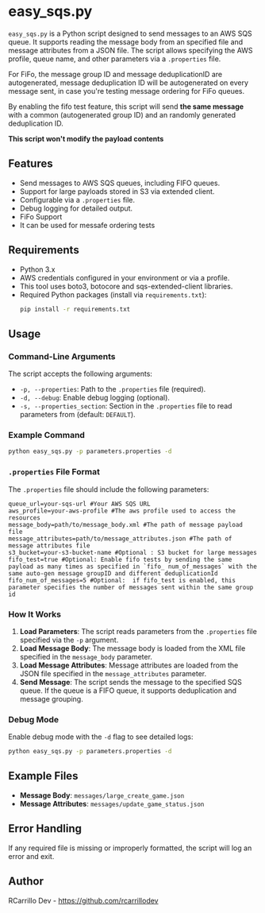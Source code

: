 # easy_sqs.py

`easy_sqs.py` is a Python script designed to send messages to an AWS SQS queue. It supports reading the message body from an specified file and message attributes from a JSON file. The script allows specifying the AWS profile, queue name, and other parameters via a `.properties` file.

For FiFo, the message group ID and message deduplicationID are autogenerated, message deduplication ID will be autogenerated on every message sent, in case you're testing message ordering for FiFo queues.

By enabling the fifo test feature, this script will send __the same message__ with a common (autogenerated group ID) and an randomly generated deduplication ID.

**This script won't modify the payload contents**

## Features
- Send messages to AWS SQS queues, including FIFO queues.
- Support for large payloads stored in S3 via extended client.
- Configurable via a `.properties` file.
- Debug logging for detailed output.
- FiFo Support
- It can be used for messafe ordering tests

## Requirements
- Python 3.x
- AWS credentials configured in your environment or via a profile.
- This tool uses boto3, botocore and sqs-extended-client libraries.
- Required Python packages (install via `requirements.txt`):
  ```bash
  pip install -r requirements.txt
  ```

## Usage

### Command-Line Arguments
The script accepts the following arguments:
- `-p, --properties`: Path to the `.properties` file (required).
- `-d, --debug`: Enable debug logging (optional).
- `-s, --properties_section`: Section in the `.properties` file to read parameters from (default: `DEFAULT`).

### Example Command
```bash
python easy_sqs.py -p parameters.properties -d
```

### `.properties` File Format
The `.properties` file should include the following parameters:
```properties
queue_url=your-sqs-url #Your AWS SQS URL
aws_profile=your-aws-profile #The aws profile used to access the resources
message_body=path/to/message_body.xml #The path of message payload file
message_attributes=path/to/message_attributes.json #The path of message attributes file
s3_bucket=your-s3-bucket-name #Optional : S3 bucket for large messages
fifo_test=true #Optional: Enable fifo tests by sending the same payload as many times as specified in `fifo_ num_of_messages` with the same auto-gen message groupID and different deduplicationId
fifo_num_of_messages=5 #Optional:  if fifo_test is enabled, this parameter specifies the number of messages sent within the same group id
```

### How It Works
1. **Load Parameters**: The script reads parameters from the `.properties` file specified via the `-p` argument.
2. **Load Message Body**: The message body is loaded from the XML file specified in the `message_body` parameter.
3. **Load Message Attributes**: Message attributes are loaded from the JSON file specified in the `message_attributes` parameter.
4. **Send Message**: The script sends the message to the specified SQS queue. If the queue is a FIFO queue, it supports deduplication and message grouping.

### Debug Mode
Enable debug mode with the `-d` flag to see detailed logs:
```bash
python easy_sqs.py -p parameters.properties -d
```

## Example Files
- **Message Body**: `messages/large_create_game.json`
- **Message Attributes**: `messages/update_game_status.json`

## Error Handling
If any required file is missing or improperly formatted, the script will log an error and exit.

## Author
RCarrillo Dev - 
https://github.com/rcarrillodev
